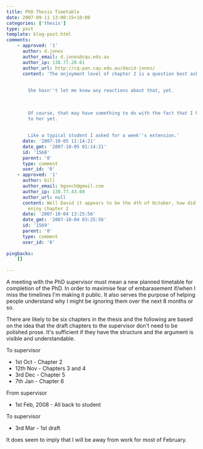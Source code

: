 ```yaml
---
title: PhD Thesis Timetable
date: 2007-09-11 13:00:15+10:00
categories: ['thesis']
type: post
template: blog-post.html
comments:
    - approved: '1'
      author: d.jones
      author_email: d.jones@cqu.edu.au
      author_ip: 138.77.20.61
      author_url: http://cq-pan.cqu.edu.au/david-jones/
      content: 'The enjoyment level of chapter 2 is a question best asked of my supervisor.
    
    
        She hasn''t let me know any reactions about that, yet.
    
    
    
        Of course, that may have something to do with the fact that I haven''t sent it
        to her yet.
    
    
        Like a typical student I asked for a week''s extension.'
      date: '2007-10-05 11:14:21'
      date_gmt: '2007-10-05 01:14:21'
      id: '1568'
      parent: '0'
      type: comment
      user_id: '0'
    - approved: '1'
      author: bill
      author_email: bgonch@gmail.com
      author_ip: 138.77.43.60
      author_url: null
      content: Well David it appears to be the 4th of October, how did your supervisor
        enjoy chapter 2
      date: '2007-10-04 13:25:56'
      date_gmt: '2007-10-04 03:25:56'
      id: '1569'
      parent: '0'
      type: comment
      user_id: '0'
    
pingbacks:
    []
    
---
```

A meeting with the PhD supervisor must mean a new planned timetable for completion of the PhD. In order to maximise fear of embarasement if/when I miss the timelines I'm making it public. It also serves the purpose of helping people understand why I might be ignoring them over the next 8 months or so.

There are likely to be six chapters in the thesis and the following are based on the idea that the draft chapters to the supervisor don't need to be polished prose. It's sufficient if they have the structure and the argument is visible and understandable.

To supervisor

- 1st Oct - Chapter 2
- 12th Nov - Chapters 3 and 4
- 3rd Dec - Chapter 5
- 7th Jan - Chapter 6

From supervisor

- 1st Feb, 2008 - All back to student

To supervisor

- 3rd Mar - 1st draft

It does seem to imply that I will be away from work for most of February.